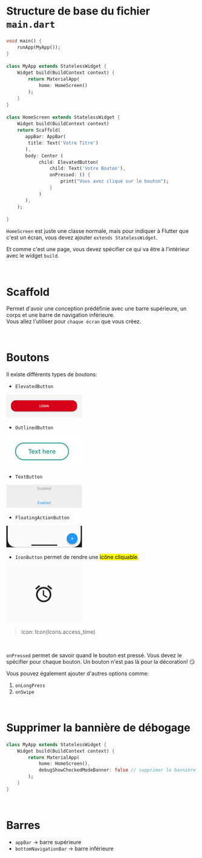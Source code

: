 # Structure de base du fichier `main.dart`
```dart
void main() {
    runApp(MyApp());
}

class MyApp extends StatelessWidget {
    Widget build(BuildContext context) {
        return MaterialApp(
            home: HomeScreen()
        );
    }
}

class HomeScreen extends StatelessWidget {
    Widget build(BuildContext context)
    return Scaffold(
       appBar: AppBar(
        title: Text('Votre Titre')
       ),
       body: Center (
            child: ElevatedButton(
                child: Text('Votre Bouton'),
                onPressed: () {
                    print("Vous avez cliqué sur le bouton");
                }
            )
       ),
    );

}
```

`HomeScreen` est juste une classe normale, mais pour indiquer à Flutter que c'est un écran, vous devez ajouter `extends StatelessWidget`.

Et comme c'est une page, vous devez spécifier ce qui va être à l'intérieur avec le widget `build`.

<br>

# Scaffold
Permet d'avoir une conception prédéfinie avec une barre supérieure, un corps et une barre de navigation inférieure. <br>
Vous allez l'utiliser pour `chaque écran` que vous créez.

<br>

# Boutons
Il existe différents types de boutons: <br>

- `ElevatedButton` 

<img src="./Images/ElevatedButton.png" alt="drawing" width="200"/>

<br>

- `OutlinedButton`

<img src="./Images/OutlinedButton.jpg" alt="drawing" width="200"/>

<br>

- `TextButton` 

<img src="./Images/TextButton.jpg" alt="drawing" width="200"/>

<br>

- `FloatingActionButton` 

<img src="./Images/FloatingActionButton.png" alt="drawing" width="200"/>

<br>

- `IconButton` permet de rendre une <mark>icône cliquable</mark>. 

<img src="./Images/IconButton.png" alt="drawing" width="200"/>

> icon: Icon(Icons.access_time)
<br>

`onPressed` permet de savoir quand le bouton est pressé. Vous devez le spécifier pour chaque bouton. Un bouton n'est pas là pour la décoration! 😏 <br>

Vous pouvez également ajouter d'autres options comme: 
1. `onLongPress`
1. `onSwipe`

<br>

# Supprimer la bannière de débogage
```dart
class MyApp extends StatelessWidget {
    Widget build(BuildContext context) {
        return MaterialApp(
            home: HomeScreen(),
            debugShowCheckedModeBanner: false // supprimer la bannière
        );
    }
}
```
<br>

# Barres
- `appBar` -> barre supérieure
- `bottomNavigationBar` -> barre inférieure
